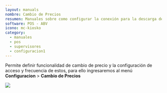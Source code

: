 ```yaml
---
layout: manuals
nombre: Cambio de Precios
resumen: Manuales sobre como configurar la conexión para la descarga de la lista de precios en el equipo POS.
software: POS - ABV
icono: mc-kiosko
category:
  - manuales
  - pos
  - supervisores
  - configuracion1
---
```

Permite definir funcionalidad de cambio de precio y la configuración de acceso y frecuencia de estos, para ello ingresaremos al menú **Configuracion** > **Cambio de Precios**

<p class="centrado"><img src="{{site.baseurl}}/docs/pos/img/precios/1.png"></p>